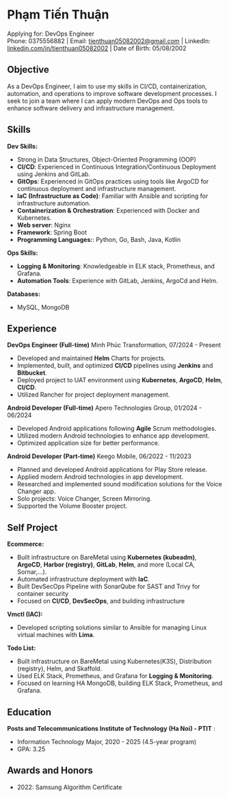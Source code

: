 <link rel="stylesheet" type="text/css" href="resume.css">

<h1 class="name">Phạm Tiến Thuận</h1>
<div class="apply_for">Applying for: DevOps Engineer</div>
<div class="contact-info">
  Phone: 0375556882 | 
  Email: <a href="mailto:tienthuan05082002@gmail.com">tienthuan05082002@gmail.com</a> |
  LinkedIn: <a href="https://www.linkedin.com/in/tienthuan05082002">linkedin.com/in/tienthuan05082002</a> |
  Date of Birth: 05/08/2002
</div>

## Objective
As a DevOps Engineer, I aim to use my skills in CI/CD, containerization, automation, and operations to improve software development processes. I seek to join a team where I can apply modern DevOps and Ops tools to enhance software delivery and infrastructure management.

## Skills

**Dev Skills:**

- Strong in Data Structures, Object-Oriented Programming (OOP)
- **CI/CD**: Experienced in Continuous Integration/Continuous Deployment using Jenkins and GitLab.
- **GitOps**: Experienced in GitOps practices using tools like ArgoCD for continuous deployment and infrastructure management.
- **IaC (Infrastructure as Code)**: Familiar with Ansible and scripting for infrastructure automation.
- **Containerization & Orchestration**: Experienced with Docker and Kubernetes.
- **Web server**: Nginx
- **Framework**: Spring Boot
- **Programming Languages:**: Python, Go, Bash, Java, Kotlin

**Ops Skills:**

- **Logging & Monitoring**: Knowledgeable in ELK stack, Prometheus, and Grafana.
- **Automation Tools**: Experience with GitLab, Jenkins, ArgoCd and Helm.

**Databases:**

- MySQL, MongoDB

## Experience

**DevOps Engineer (Full-time)**
  Minh Phúc Transformation, 07/2024 - Present

  - Developed and maintained **Helm** Charts for projects.
  - Implemented, built, and optimized **CI/CD** pipelines using **Jenkins** and **Bitbucket**.
  - Deployed project to UAT environment using **Kubernetes**, **ArgoCD**, **Helm**, **CI/CD**.
  - Utilized Rancher for project deployment management.

**Android Developer (Full-time)**
  Apero Technologies Group, 01/2024 - 06/2024

  - Developed Android applications following **Agile** Scrum methodologies.
  - Utilized modern Android technologies to enhance app development.
  - Optimized application size for better performance.

**Android Developer (Part-time)**
  Keego Mobile, 06/2022 - 11/2023

  - Planned and developed Android applications for Play Store release.
  - Applied modern Android technologies in app development.
  - Researched and implemented sound modification solutions for the Voice Changer app.
  - Solo projects: Voice Changer, Screen Mirroring.
  - Supported the Volume Booster project.

## Self Project

**Ecommerce:**

- Built infrastructure on BareMetal using **Kubernetes (kubeadm)**, **ArgoCD**, **Harbor (registry)**, **GitLab**, **Helm**, and more (Local CA, Sornar,...).
- Automated infrastructure deployment with **IaC**.
- Built DevSecOps Pipeline with SonarQube for SAST and Trivy for container security
- Focused on **CI/CD**, **DevSecOps**, and building infrastructure

**Vmctl (IAC):**

- Developed scripting solutions similar to Ansible for managing Linux virtual machines with **Lima**.

**Todo List:**

- Built infrastructure on BareMetal using Kubernetes(K3S), Distribution (registry), Helm, and Skaffold.
- Used ELK Stack, Prometheus, and Grafana for **Logging & Monitoring**.
- Focused on learning HA MongoDB, building ELK Stack, Prometheus, and Grafana.

## Education

**Posts and Telecommunications Institute of Technology (Ha Noi) - PTIT** :

- Information Technology Major, 2020 - 2025 (4.5-year program)
- GPA: 3.25

## Awards and Honors

- 2022: Samsung Algorithm Certificate